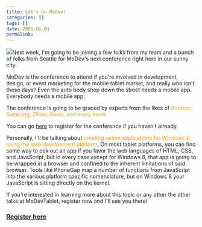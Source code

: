 ```yaml
---
title: Let's Go MoDev!
categories: []
tags: []
date: 2001-01-01
permalink: 
---
```


![](http://codefoster.blob.core.windows.net/site/image/478110b482244a908b0ecc90a6e8d37f/gomodev_01_1.png)Next week, I'm going to be joining a few folks from my team and a bunch of folks from Seattle for MoDev's next conference right here in our sunny city.

MoDev is the conference to attend if you're involved in development, design, or event marketing for the mobile tablet market, and really who isn't these days? Even the auto body shop down the street needs a mobile app. Everybody needs a mobile app.

The conference is going to be graced by experts from the likes of <span style="color: rgb(255, 153, 0);">Amazon, Samsung, Zillow, Rovio, and many more</span>.

You can go [here](https://modevtablet2013.busyconf.com/bookings/new) to register for the conference if you haven't already.

Personally, I'll be talking about <span style="color: rgb(255, 153, 0);">creating native applications for Windows 8 using the web development platform</span>. On most tablet platforms, you can find some way to eek out an app if you favor the web languages of HTML, CSS, and JavaScript, but in every case except for Windows 8, that app is going to be wrapped in a browser and confined to the inherent limitations of said browser. Tools like PhoneGap map a number of functions from JavaScript into the various platform specific nomenclature, but on Windows 8 your JavaScript is sitting directly on the kernel.

If you're interested in learning more about this topic or any other the other talks at MoDevTablet, register now and I'll see you there!

### **[Register here](https://modevtablet2013.busyconf.com/bookings/new)**
